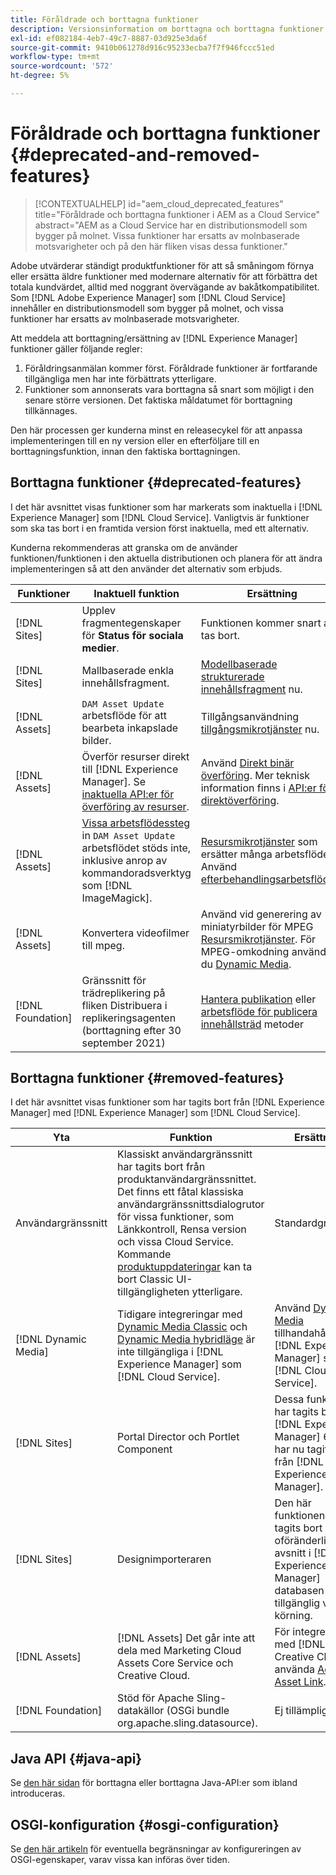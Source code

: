 ```yaml
---
title: Föråldrade och borttagna funktioner
description: Versionsinformation om borttagna och borttagna funktioner i [!DNL Adobe Experience Manager] som [!DNL Cloud Service].
exl-id: ef082184-4eb7-49c7-8887-03d925e3da6f
source-git-commit: 9410b061278d916c95233ecba7f7f946fccc51ed
workflow-type: tm+mt
source-wordcount: '572'
ht-degree: 5%

---
```


# Föråldrade och borttagna funktioner {#deprecated-and-removed-features}

>[!CONTEXTUALHELP]
>id="aem_cloud_deprecated_features"
>title="Föråldrade och borttagna funktioner i AEM as a Cloud Service"
>abstract="AEM as a Cloud Service har en distributionsmodell som bygger på molnet. Vissa funktioner har ersatts av molnbaserade motsvarigheter och på den här fliken visas dessa funktioner."


Adobe utvärderar ständigt produktfunktioner för att så småningom förnya eller ersätta äldre funktioner med modernare alternativ för att förbättra det totala kundvärdet, alltid med noggrant övervägande av bakåtkompatibilitet. Som [!DNL Adobe Experience Manager] som [!DNL Cloud Service] innehåller en distributionsmodell som bygger på molnet, och vissa funktioner har ersatts av molnbaserade motsvarigheter.

Att meddela att borttagning/ersättning av [!DNL Experience Manager] funktioner gäller följande regler:

1. Föråldringsanmälan kommer först. Föråldrade funktioner är fortfarande tillgängliga men har inte förbättrats ytterligare.
1. Funktioner som annonserats vara borttagna så snart som möjligt i den senare större versionen. Det faktiska måldatumet för borttagning tillkännages.

Den här processen ger kunderna minst en releasecykel för att anpassa implementeringen till en ny version eller en efterföljare till en borttagningsfunktion, innan den faktiska borttagningen.

## Borttagna funktioner {#deprecated-features}

I det här avsnittet visas funktioner som har markerats som inaktuella i [!DNL Experience Manager] som [!DNL Cloud Service]. Vanligtvis är funktioner som ska tas bort i en framtida version först inaktuella, med ett alternativ.

Kunderna rekommenderas att granska om de använder funktionen/funktionen i den aktuella distributionen och planera för att ändra implementeringen så att den använder det alternativ som erbjuds.

| Funktioner | Inaktuell funktion | Ersättning |
| ------------ | ------------------ | ----------- |
| [!DNL Sites] | Upplev fragmentegenskaper för **Status för sociala medier**. | Funktionen kommer snart att tas bort. |
| [!DNL Sites] | Mallbaserade enkla innehållsfragment. | [Modellbaserade strukturerade innehållsfragment](/help/assets/content-fragments/content-fragments-models.md) nu. |
| [!DNL Assets] | `DAM Asset Update` arbetsflöde för att bearbeta inkapslade bilder. | Tillgångsanvändning [tillgångsmikrotjänster](/help/assets/asset-microservices-overview.md) nu. |
| [!DNL Assets] | Överför resurser direkt till [!DNL Experience Manager]. Se [inaktuella API:er för överföring av resurser](/help/assets/developer-reference-material-apis.md#deprecated-asset-upload-api). | Använd [Direkt binär överföring](/help/assets/add-assets.md). Mer teknisk information finns i [API:er för direktöverföring](/help/assets/developer-reference-material-apis.md#upload-binary). |
| [!DNL Assets] | [Vissa arbetsflödessteg](/help/assets/developer-reference-material-apis.md#post-processing-workflows-steps) in `DAM Asset Update` arbetsflödet stöds inte, inklusive anrop av kommandoradsverktyg som [!DNL ImageMagick]. | [Resursmikrotjänster](/help/assets/asset-microservices-overview.md) som ersätter många arbetsflöden. Använd [efterbehandlingsarbetsflöden](/help/assets/asset-microservices-configure-and-use.md#post-processing-workflows). |
| [!DNL Assets] | Konvertera videofilmer till mpeg. | Använd vid generering av miniatyrbilder för MPEG [Resursmikrotjänster](/help/assets/asset-microservices-overview.md). För MPEG-omkodning använder du [Dynamic Media](/help/assets/manage-video-assets.md). |
| [!DNL Foundation] | Gränssnitt för trädreplikering på fliken Distribuera i replikeringsagenten (borttagning efter 30 september 2021) | [Hantera publikation](/help/operations/replication.md#manage-publication) eller [arbetsflöde för publicera innehållsträd](/help/operations/replication.md#publish-content-tree-workflow) metoder |

## Borttagna funktioner {#removed-features}

I det här avsnittet visas funktioner som har tagits bort från [!DNL Experience Manager] med [!DNL Experience Manager] som [!DNL Cloud Service].

| Yta | Funktion | Ersättning |
| ------------ | ------------------ | ----------- |
| Användargränssnitt | Klassiskt användargränssnitt har tagits bort från produktanvändargränssnittet. Det finns ett fåtal klassiska användargränssnittsdialogrutor för vissa funktioner, som Länkkontroll, Rensa version och vissa Cloud Service. Kommande [produktuppdateringar](/help/release-notes/home.md) kan ta bort Classic UI-tillgängligheten ytterligare. | Standardgränssnitt |
| [!DNL Dynamic Media] | Tidigare integreringar med [Dynamic Media Classic](https://experienceleague.adobe.com/docs/experience-manager-65/administering/integration/scene7.html#integration) och [Dynamic Media hybridläge](https://experienceleague.adobe.com/docs/experience-manager-65/assets/dynamic/config-dynamic.html#dynamic) är inte tillgängliga i [!DNL Experience Manager] som [!DNL Cloud Service]. | Använd [Dynamic Media](/help/assets/dynamic-media/dynamic-media.md) tillhandahålls med [!DNL Experience Manager] som [!DNL Cloud Service]. |
| [!DNL Sites] | Portal Director och Portlet Component | Dessa funktioner har tagits bort i [!DNL Experience Manager] 6.4 och har nu tagits bort från [!DNL Experience Manager]. |
| [!DNL Sites] | Designimporteraren | Den här funktionen har tagits bort som oföränderliga avsnitt i [!DNL Experience Manager] databasen är inte tillgänglig vid körning. |
| [!DNL Assets] | [!DNL Assets] Det går inte att dela med Marketing Cloud Assets Core Service och Creative Cloud. | För integrering med [!DNL Adobe Creative Cloud], använda [Adobe Asset Link](https://helpx.adobe.com/enterprise/using/adobe-asset-link.html). |
| [!DNL Foundation] | Stöd för Apache Sling-datakällor (OSGi bundle org.apache.sling.datasource). | Ej tillämpligt |

## Java API {#java-api}

Se [den här sidan](/help/release-notes/deprecated-apis.md) för borttagna eller borttagna Java-API:er som ibland introduceras.

## OSGI-konfiguration {#osgi-configuration}

Se [den här artikeln](/help/implementing/deploying/osgi-configuration-api.md) för eventuella begränsningar av konfigureringen av OSGI-egenskaper, varav vissa kan införas över tiden.
